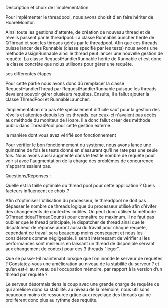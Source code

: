 Description et choix de l’implémentation

Pour implémenter le threadpool, nous avons choisit d'en faire hériter de HoareMonitor.

Ainsi toute les gestions d'attente, de création de nouveau thread et de réveils passent par le threadpool. La classe RunnableLauncher hérite de QThread et sont les threads gérés par le threadpool. Afin que ces threads puisse lancer des Runnable (classe spécifié par les tests) nous avons une méthode assignRunnable ainsi le thread peut lancer une nouvelle gestion de requête. La classe RequestHandlerRunnable hérite de Runnable et est donc la classe concrète que noius utilisons pour gérer une requête.

ses différentes étapes

Pour cette partie nous avons donc dû remplacer la classe RequestHandlerThread par RequestHandlerRunnable puisque les threads devaient pouvoir gérer plusieurs requêtes.
Ensuite, il a fallut ajouter la classe ThreadPool et RunnableLauncher. 

l'implémentation n'a pas été spécialement difficile sauf pour la gestion des réveils et attentes depuis les les threads. car ceux-ci n'avaient pas accès aux méthode du moniteur de Hoare. Il a donc fallut créer des méthode public dans ThreadPool pour cette gestion externe.

la manière dont vous avez vérifié son fonctionnement

Pour vérifier le bon fonctionnement du système, nous avons lancé une quinzaine de fois les tests donné en s'assurant qu'il ne rate pas une seule fois. Nous avons aussi augmenté dans le test le nombre de requête pour voir si avec l'augmentation de la charge des problèmes de concurrence n'apparraissaient pas.

Questions/Réponses :

Quelle est la taille optimale du thread pool pour cette application ? Quels facteurs influencent
ce choix ?

Afin d'optimiser l'utilisation du processeur, le threadpool ne doit pas dépasser le nombre de threads logique du processeur utilisé afin d'éviter des changements de contextes inutiles. On peut donc utiliser la méthode QThread::idealThreadCount() pour connaître ce maximum. Il ne faut pas oublier que le thread principale, le dispatcher de thread ainsi que le dispatcheur de réponse auront aussi du travail pour chaque requête, cependant ce travail sera beaucoup moins conséquent et nous les considérons comme négligeable. 
Il serait intérressant de vérifier si les performances sont meilleurs en laissant un thread de disponible servant aux changement de context pour ces 3 threads "léger".

Que se passe-t-il maintenant lorsque que l’on inonde le serveur de requêtes ? Constatez-vous
une amélioration au niveau de la stabilité du serveur ? et qu’en est-il au niveau de
l’occupation mémoire, par rapport à la version d’un thread par requête ?

Le serveur désormais tiens le coup avec une grande charge de requête ce qui améliore donc sa stabilité. au niveau de la mémoire, nous utilisons beaucoup moins de ressource grâce aux recyclage des threads qui ne prolifèrent donc plus au rythme des requête.